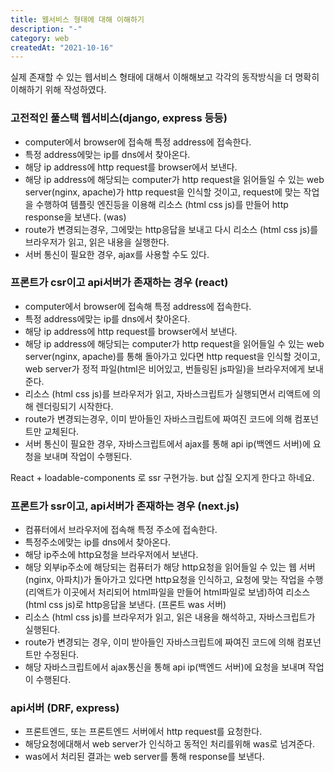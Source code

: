 ```yaml
---
title: 웹서비스 형태에 대해 이해하기
description: "-"
category: web
createdAt: "2021-10-16"
---
```


실제 존재할 수 있는 웹서비스 형태에 대해서 이해해보고 각각의 동작방식을 더 명확히 이해하기 위해 작성하였다.

### 고전적인 풀스택 웹서비스(django, express 등등)

- computer에서 browser에 접속해 특정 address에 접속한다.
- 특정 address에맞는 ip를 dns에서 찾아온다.
- 해당 ip address에 http request를 browser에서 보낸다.
- 해당 ip address에 해당되는 computer가 http request을 읽어들일 수 있는 web server(nginx, apache)가 http request을 인식할 것이고, request에 맞는 작업을 수행하여 템플릿 엔진등을 이용해 리소스 (html css js)를 만들어 http response을 보낸다. (was)
- route가 변경되는경우, 그에맞는 http응답을 보내고 다시 리소스 (html css js)를 브라우저가 읽고, 읽은 내용을 실행한다.
- 서버 통신이 필요한 경우, ajax를 사용할 수도 있다.

### 프론트가 csr이고 api서버가 존재하는 경우 (react)

- computer에서 browser에 접속해 특정 address에 접속한다.
- 특정 address에맞는 ip를 dns에서 찾아온다.
- 해당 ip address에 http request를 browser에서 보낸다.
- 해당 ip address에 해당되는 computer가 http request을 읽어들일 수 있는 web server(nginx, apache)를 통해 돌아가고 있다면 http request을 인식할 것이고, web server가 정적 파일(html은 비어있고, 번들링된 js파일)을 브라우저에게 보내준다.
- 리소스 (html css js)를 브라우저가 읽고, 자바스크립트가 실행되면서 리액트에 의해 렌더링되기 시작한다.
- route가 변경되는경우, 이미 받아들인 자바스크립트에 짜여진 코드에 의해 컴포넌트만 교체된다.
- 서버 통신이 필요한 경우, 자바스크립트에서 ajax를 통해 api ip(백엔드 서버)에 요청을 보내며 작업이 수행된다.

React + loadable-components 로 ssr 구현가능. but 삽질 오지게 한다고 하네요.

### 프론트가 ssr이고, api서버가 존재하는 경우 (next.js)

- 컴퓨터에서 브라우저에 접속해 특정 주소에 접속한다.
- 특정주소에맞는 ip를 dns에서 찾아온다.
- 해당 ip주소에 http요청을 브라우저에서 보낸다.
- 해당 외부ip주소에 해당되는 컴퓨터가 해당 http요청을 읽어들일 수 있는 웹 서버(nginx, 아파치)가 돌아가고 있다면 http요청을 인식하고, 요청에 맞는 작업을 수행(리액트가 이곳에서 처리되어 html파일을 만들어 html파일로 보냄)하여 리소스 (html css js)로 http응답을 보낸다. (프론트 was 서버)
- 리소스 (html css js)를 브라우저가 읽고, 읽은 내용을 해석하고, 자바스크립트가 실행된다.
- route가 변경되는 경우, 이미 받아들인 자바스크립트에 짜여진 코드에 의해 컴포넌트만 수정된다.
- 해당 자바스크립트에서 ajax통신을 통해 api ip(백엔드 서버)에 요청을 보내며 작업이 수행된다.

### api서버 (DRF, express)

- 프론트엔드, 또는 프론트엔드 서버에서 http request를 요청한다.
- 해당요청에대해서 web server가 인식하고 동적인 처리를위해 was로 넘겨준다.
- was에서 처리된 결과는 web server를 통해 response를 보낸다.
